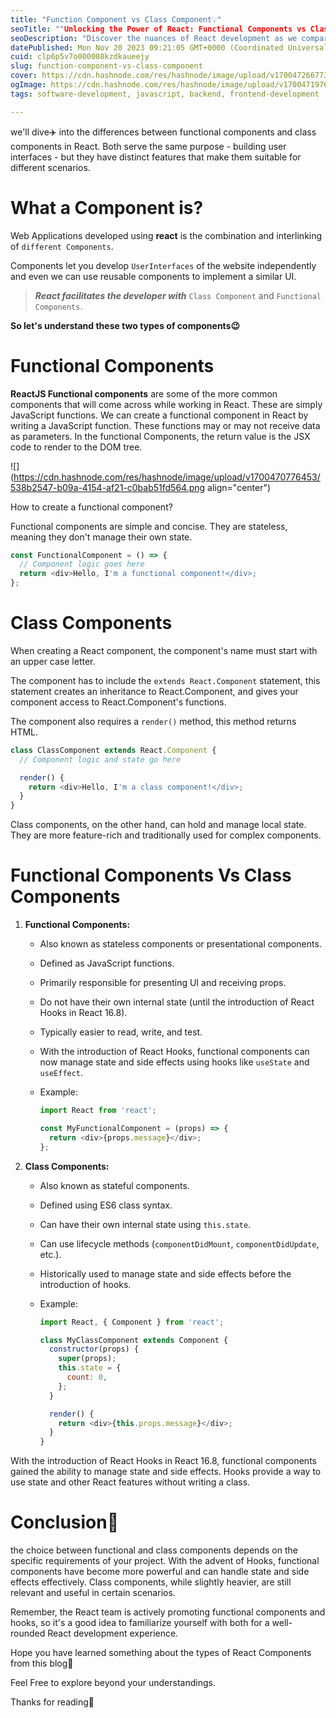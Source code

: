 ```yaml
---
title: "Function Component vs Class Component💡"
seoTitle: ""Unlocking the Power of React: Functional Components vs Class Componen"
seoDescription: "Discover the nuances of React development as we compare functional components with class components. Dive into the strengths, use cases, and considerations"
datePublished: Mon Nov 20 2023 09:21:05 GMT+0000 (Coordinated Universal Time)
cuid: clp6p5v7o000008kzdkaueejy
slug: function-component-vs-class-component
cover: https://cdn.hashnode.com/res/hashnode/image/upload/v1700472667731/b5780678-b4ea-46aa-b45b-a5475e84b481.png
ogImage: https://cdn.hashnode.com/res/hashnode/image/upload/v1700471976312/25d185e6-cf93-4ec5-a3fd-b0559f01b200.png
tags: software-development, javascript, backend, frontend-development

---
```


we'll dive✈️ into the differences between functional components and class components in React. Both serve the same purpose - building user interfaces - but they have distinct features that make them suitable for different scenarios.

# What a Component is?

Web Applications developed using **react** is the combination and interlinking of `different Components`.

Components let you develop `UserInterfaces` of the website independently and even we can use reusable components to implement a similar UI.

> ***React facilitates the developer with*** `Class Component` and `Functional Components`.

**So let's understand these two types of components😉**

# **Functional Components**

**ReactJS Functional components** are some of the more common components that will come across while working in React. These are simply JavaScript functions. We can create a functional component in React by writing a JavaScript function. These functions may or may not receive data as parameters. In the functional Components, the return value is the JSX code to render to the DOM tree.

![](https://cdn.hashnode.com/res/hashnode/image/upload/v1700470776453/538b2547-b09a-4154-af21-c0bab51fd564.png align="center")

How to create a functional component?

Functional components are simple and concise. They are stateless, meaning they don't manage their own state.

```javascript
const FunctionalComponent = () => {
  // Component logic goes here
  return <div>Hello, I'm a functional component!</div>;
};
```

# Class Components

When creating a React component, the component's name must start with an upper case letter.

The component has to include the `extends React.Component` statement, this statement creates an inheritance to React.Component, and gives your component access to React.Component's functions.

The component also requires a `render()` method, this method returns HTML.

```javascript
class ClassComponent extends React.Component {
  // Component logic and state go here

  render() {
    return <div>Hello, I'm a class component!</div>;
  }
}
```

Class components, on the other hand, can hold and manage local state. They are more feature-rich and traditionally used for complex components.

# Functional Components Vs Class Components

1. **Functional Components:**
    
    * Also known as stateless components or presentational components.
        
    * Defined as JavaScript functions.
        
    * Primarily responsible for presenting UI and receiving props.
        
    * Do not have their own internal state (until the introduction of React Hooks in React 16.8).
        
    * Typically easier to read, write, and test.
        
    * With the introduction of React Hooks, functional components can now manage state and side effects using hooks like `useState` and `useEffect`.
        
    * Example:
        
        ```javascript
        import React from 'react';
        
        const MyFunctionalComponent = (props) => {
          return <div>{props.message}</div>;
        };
        ```
        
2. **Class Components:**
    
    * Also known as stateful components.
        
    * Defined using ES6 class syntax.
        
    * Can have their own internal state using `this.state`.
        
    * Can use lifecycle methods (`componentDidMount`, `componentDidUpdate`, etc.).
        
    * Historically used to manage state and side effects before the introduction of hooks.
        
    * Example:
        
        ```javascript
        import React, { Component } from 'react';
        
        class MyClassComponent extends Component {
          constructor(props) {
            super(props);
            this.state = {
              count: 0,
            };
          }
        
          render() {
            return <div>{this.props.message}</div>;
          }
        }
        ```
        

With the introduction of React Hooks in React 16.8, functional components gained the ability to manage state and side effects. Hooks provide a way to use state and other React features without writing a class.

# **Conclusion🧨**

the choice between functional and class components depends on the specific requirements of your project. With the advent of Hooks, functional components have become more powerful and can handle state and side effects effectively. Class components, while slightly heavier, are still relevant and useful in certain scenarios.

Remember, the React team is actively promoting functional components and hooks, so it's a good idea to familiarize yourself with both for a well-rounded React development experience.

Hope you have learned something about the types of React Components from this blog🤗

Feel Free to explore beyond your understandings.

Thanks for reading💖